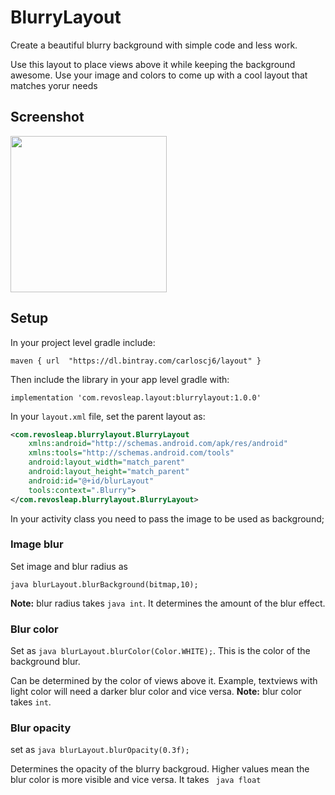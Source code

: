 # BlurryLayout
Create a beautiful blurry background with simple code and less work.

Use this layout to place views above it while keeping the background awesome. Use your image and colors to come up 
with a cool layout that matches yorur needs
## Screenshot
<img src="/Screenshots/device-2018-10-11-002239.png" width="250px">

## Setup
In your project level gradle include:

`maven {
            url  "https://dl.bintray.com/carloscj6/layout"
        }`
        
        
Then include the library in your app level gradle with:

`implementation 'com.revosleap.layout:blurrylayout:1.0.0'`

In your `layout.xml` file, set the parent layout as:

```xml
<com.revosleap.blurrylayout.BlurryLayout
    xmlns:android="http://schemas.android.com/apk/res/android"
    xmlns:tools="http://schemas.android.com/tools"
    android:layout_width="match_parent"
    android:layout_height="match_parent"
    android:id="@+id/blurLayout"
    tools:context=".Blurry">
</com.revosleap.blurrylayout.BlurryLayout>
```

In your activity class you need to pass the image to be used as background;

### Image blur

Set image and blur radius as


```java blurLayout.blurBackground(bitmap,10);```

**Note:** blur radius takes ```java int```. It determines the amount of the blur effect.

### Blur color
Set as ```java blurLayout.blurColor(Color.WHITE);```.
This is the color of the background blur. 

Can be determined by the color of views above it. Example,
textviews with light color will need a darker blur color and vice versa. 
**Note:** blur color takes `int`.

### Blur opacity
set as ```java blurLayout.blurOpacity(0.3f);```

Determines the opacity of the blurry backgroud. Higher values mean the blur color is more visible and vice versa.
It takes ``` java float```

